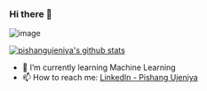 ### Hi there 👋

![image](https://github.com/saadeghi/saadeghi/blob/master/dino.gif)

[![pishangujeniya's github stats](https://github-readme-stats.vercel.app/api?username=pishangujeniya&count_private=true&show_icons=true)](https://github.com/pishangujeniya)

- 🌱 I’m currently learning Machine Learning
- 📫 How to reach me: [LinkedIn - Pishang Ujeniya](https://www.linkedin.com/in/pishangujeniya/)

<!--
**pishangujeniya/pishangujeniya** is a ✨ _special_ ✨ repository because its `README.md` (this file) appears on your GitHub profile.

Here are some ideas to get you started:

- 🔭 I’m currently working on ...
- 🌱 I’m currently learning Machine Learning
- 👯 I’m looking to collaborate on ...
- 🤔 I’m looking for help with ...
- 💬 Ask me about ...
- 📫 How to reach me: ...
- 😄 Pronouns: ...
- ⚡ Fun fact: ...
-->
